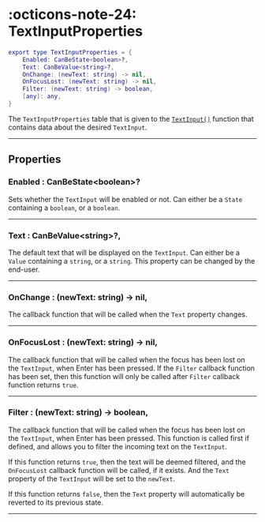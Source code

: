<h1 class="api-header" markdown>
    <span class="api-icon" markdown>:octicons-note-24:</span>
    <span class="api-title">TextInputProperties</span>
</h1>

```lua
export type TextInputProperties = {
	Enabled: CanBeState<boolean>?,
	Text: CanBeValue<string>?,
	OnChange: (newText: string) -> nil,
	OnFocusLost: (newText: string) -> nil,
	Filter: (newText: string) -> boolean,
	[any]: any,
}
```

The `TextInputProperties` table that is given to the [`TextInput()`](../../members/input/TextInput.md) function that contains data about the desired `TextInput`.

----

## Properties

<h3 markdown>
	Enabled
	<span class="api-property-type">
		: CanBeState&lt;boolean&gt;?
	</span>
</h3>

Sets whether the `TextInput` will be enabled or not. Can either be a `State` containing a `boolean`, or a `boolean`.

----

<h3 markdown>
	Text
	<span class="api-property-type">
		: CanBeValue&lt;string&gt;?,
	</span>
</h3>

The default text that will be displayed on the `TextInput`. Can either be a `Value` containing a `string`, or a `string`.
This property can be changed by the end-user.

----

<h3 markdown>
	OnChange
	<span class="api-property-type">
		: (newText: string) -> nil,
	</span>
</h3>

The callback function that will be called when the `Text` property changes.

----

<h3 markdown>
	OnFocusLost
	<span class="api-property-type">
		: (newText: string) -> nil,
	</span>
</h3>

The callback function that will be called when the focus has been lost on the `TextInput`, when Enter has been pressed.
If the `Filter` callback function has been set, then this function will only be called after `Filter` callback function returns `true`.

----

<h3 markdown>
	Filter
	<span class="api-property-type">
		: (newText: string) -> boolean,
	</span>
</h3>

The callback function that will be called when the focus has been lost on the `TextInput`, when Enter has been pressed.
This function is called first if defined, and allows you to filter the incoming text on the `TextInput`.

If this function returns `true`, then the text will be deemed filtered, and the `OnFocusLost` callback function will be called, if it exists. And the `Text` property of the `TextInput` will be set to the `newText`.

If this function returns `false`, then the `Text` property will automatically be reverted to its previous state.

----